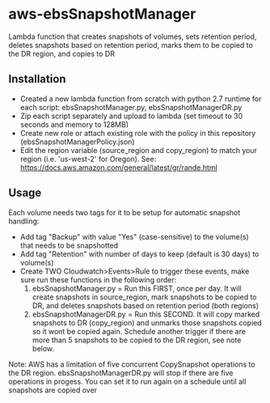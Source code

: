 # aws-ebsSnapshotManager
Lambda function that creates snapshots of volumes, sets retention period, deletes snapshots based on retention period, marks them to be copied to the DR region, and copies to DR 

## Installation
- Created a new lambda function from scratch with python 2.7 runtime for each script: ebsSnapshotManager.py, ebsSnapshotManagerDR.py
- Zip each script separately and upload to lambda (set timeout to 30 seconds and memory to 128MB)
- Create new role or attach existing role with the policy in this repository (ebsSnapshotManagerPolicy.json)
- Edit the region variable (source_region and copy_region) to match your region (i.e. 'us-west-2' for Oregon).  See: https://docs.aws.amazon.com/general/latest/gr/rande.html

## Usage
Each volume needs two tags for it to be setup for automatic snapshot handling:
- Add tag "Backup" with value "Yes" (case-sensitive) to the volume(s) that needs to be snapshotted
- Add tag "Retention" with number of days to keep (default is 30 days) to volume(s)
- Create TWO Cloudwatch>Events>Rule to trigger these events, make sure run these functions in the following order:
  1. ebsSnapshotManager.py  = Run this FIRST, once per day. It will create snapshots in source_region, mark snapshots to be copied to DR, and deletes snapshots based on retention period (both regions)
  2. ebsSnapshotManagerDR.py  = Run this SECOND. It will copy marked snapshots to DR (copy_region) and unmarks those snapshots copied so it wont be copied again. Schedule another trigger if there are more than 5 snapshots to be copied to the DR region, see note below.

Note: AWS has a limitation of five concurrent CopySnapshot operations to the DR region. ebsSnapshotManagerDR.py will stop if there are five operations in progess.  You can set it to run again on a schedule until all snapshots are copied over
